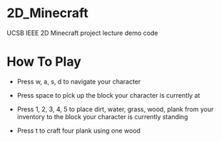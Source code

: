 # 2D_Minecraft
UCSB IEEE 2D Minecraft project lecture demo code

# How To Play

* Press w, a, s, d to navigate your character

* Press space to pick up the block your character is currently at

* Press 1, 2, 3, 4, 5 to place dirt, water, grass, wood, plank from your inventory to the block your character is currently standing

* Press t to craft four plank using one wood
